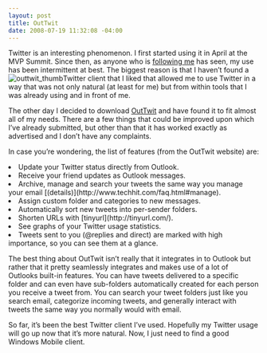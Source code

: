```yaml
---
layout: post
title: OutTwit
date: 2008-07-19 11:32:08 -04:00
---
```


Twitter is an interesting phenomenon. I first started using it in April at the MVP Summit. Since then, as anyone who is [following me](http://www.twitter.com/sdorman) has seen, my use has been intermittent at best. The biggest reason is that I haven’t found a ![outtwit_thumb](http://gwb.blob.core.windows.net/sdorman/WindowsLiveWriter/OutTwit_9E04/outtwit_thumb_3.gif "outtwit_thumb")Twitter client that I liked that allowed me to use Twitter in a way that was not only natural (at least for me) but from within tools that I was already using and in front of me.

 The other day I decided to download [OutTwit](http://www.techhit.com/OutTwit/) and have found it to fit almost all of my needs. There are a few things that could be improved upon which I’ve already submitted, but other than that it has worked exactly as advertised and I don’t have any complaints.

In case you’re wondering, the list of features (from the OutTwit website) are:
  <li>Update your Twitter status directly from Outlook. </li>  <li>Receive your friend updates as Outlook messages. </li>  <li>Archive, manage and search your tweets the same way you manage your email [(details)](http://www.techhit.com/faq.html#manage). </li>  <li>Assign custom folder and categories to new messages. </li>  <li>Automatically sort new tweets into per-sender folders. </li>  <li>Shorten URLs with [tinyurl](http://tinyurl.com/). </li>  <li>See graphs of your Twitter usage statistics. </li>  <li>Tweets sent to you (@replies and direct) are marked with high importance, so you can see them at a glance.</li>  

The best thing about OutTwit isn’t really that it integrates in to Outlook but rather that it pretty seamlessly integrates and makes use of a lot of Outlooks built-in features. You can have tweets delivered to a specific folder and can even have sub-folders automatically created for each person you receive a tweet from. You can search your tweet folders just like you search email, categorize incoming tweets, and generally interact with tweets the same way you normally would with email.

So far, it’s been the best Twitter client I’ve used. Hopefully my Twitter usage will go up now that it’s more natural. Now, I just need to find a good Windows Mobile client.
